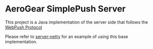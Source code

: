 # AeroGear SimplePush Server
This project is a Java implementation of the server side that follows the
[WebPush Protocol](http://tools.ietf.org/html/draft-thomson-webpush-http2-00)

Please refer to [server-netty](./server-netty) for an example of using this base implementation.



